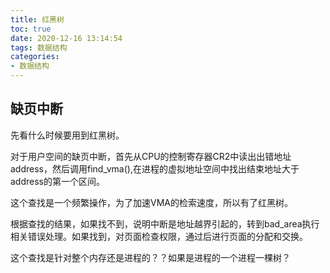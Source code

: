 ```yaml
---
title: 红黑树
toc: true
date: 2020-12-16 13:14:54
tags: 数据结构
categories:
- 数据结构
---
```


<!--more-->

## 缺页中断

先看什么时候要用到红黑树。

对于用户空间的缺页中断，首先从CPU的控制寄存器CR2中读出出错地址address，然后调用find_vma(),在进程的虚拟地址空间中找出结束地址大于address的第一个区间。

这个查找是一个频繁操作，为了加速VMA的检索速度，所以有了红黑树。

根据查找的结果，如果找不到，说明中断是地址越界引起的，转到bad_area执行相关错误处理。如果找到，对页面检查权限，通过后进行页面的分配和交换。

这个查找是针对整个内存还是进程的？？如果是进程的一个进程一棵树？

